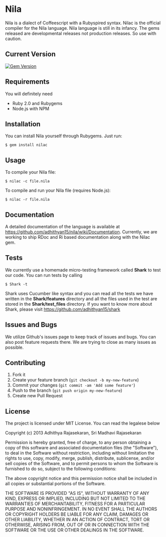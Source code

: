 # Nila

Nila is a dialect of Coffeescript with a Rubyspired syntax. Nilac is the official compiler for the Nila language. Nila language is
still in its infancy. The gems released are developmental releases not production releases. So use with caution.

## Current Version

[![Gem Version](https://badge.fury.io/rb/nilac.png)](http://badge.fury.io/rb/nilac)

## Requirements

You will definitely need

* Ruby 2.0 and Rubygems
* Node.js with NPM 

## Installation

You can install Nila yourself through Rubygems. Just run:

    $ gem install nilac

## Usage

To compile your Nila file:

	$ nilac -c file.nila

To compile and run your Nila file (requires Node.js):

	$ nilac -r file.nila

## Documentation

A detailed documentation of the language is available at https://github.com/adhithyan15/nila/wiki/Documentation. Currently, we are working to ship RDoc and Ri based documentation along with the Nilac gem.  

## Tests

We currently use a homemade micro-testing framework called **Shark** to test our code. You can run tests by calling

    $ Shark -t

Shark uses Cucumber like syntax and you can read all the tests we have written in the **Shark/features** directory and all the files used in the test are stored in the **Shark/test_files** directory. If you want to know more about Shark, please visit https://github.com/adhithyan15/shark  

## Issues and Bugs

We utilize Github's issues page to keep track of issues and bugs. You can also post feature requests there. We are trying to close as many issues as possible.

## Contributing

1. Fork it
2. Create your feature branch (`git checkout -b my-new-feature`)
3. Commit your changes (`git commit -am 'Add some feature'`)
4. Push to the branch (`git push origin my-new-feature`)
5. Create new Pull Request

## License

The project is licensed under MIT License. You can read the legalese below

Copyright (c) 2013 Adhithya Rajasekaran, Sri Madhavi Rajasekaran

Permission is hereby granted, free of charge, to any person obtaining a copy of this software and associated documentation files (the "Software"), to deal in the Software without restriction, including without limitation the rights to use, copy, modify, merge, publish, distribute, sublicense, and/or sell copies of the Software, and to permit persons to whom the Software is furnished to do so, subject to the following conditions:

The above copyright notice and this permission notice shall be included in all copies or substantial portions of the Software.

THE SOFTWARE IS PROVIDED "AS IS", WITHOUT WARRANTY OF ANY KIND, EXPRESS OR IMPLIED, INCLUDING BUT NOT LIMITED TO THE WARRANTIES OF MERCHANTABILITY, FITNESS FOR A PARTICULAR PURPOSE AND NONINFRINGEMENT. IN NO EVENT SHALL THE AUTHORS OR COPYRIGHT HOLDERS BE LIABLE FOR ANY CLAIM, DAMAGES OR OTHER LIABILITY, WHETHER IN AN ACTION OF CONTRACT, TORT OR OTHERWISE, ARISING FROM, OUT OF OR IN CONNECTION WITH THE SOFTWARE OR THE USE OR OTHER DEALINGS IN THE SOFTWARE.
